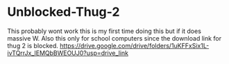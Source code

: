 # Unblocked-Thug-2
This probably wont work this is my first time doing this but if it does massive W. Also this only for school computers since the download link for thug 2 is blocked.  https://drive.google.com/drive/folders/1uKFFxSix1L-ivTQrrJx_lEMQbBWEOUJ0?usp=drive_link
